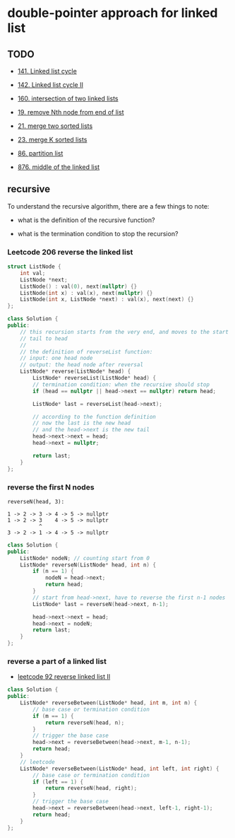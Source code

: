 # double-pointer approach for linked list

## TODO

* [141. Linked list cycle](https://leetcode.com/problems/linked-list-cycle/)

* [142. Linked list cycle II](https://leetcode.com/problems/linked-list-cycle-ii/)

* [160. intersection of two linked lists](https://leetcode.com/problems/intersection-of-two-linked-lists/)

* [19. remove Nth node from end of list]()

* [21. merge two sorted lists](https://leetcode.com/problems/merge-two-sorted-lists/)

* [23. merge K sorted lists](https://leetcode.com/problems/merge-k-sorted-lists/)

* [86. partition list](https://leetcode.com/problems/partition-list/)

* [876. middle of the linked list](https://leetcode.com/problems/middle-of-the-linked-list/)

## recursive

To understand the recursive algorithm, there are a few things to note:

* what is the definition of the recursive function?

* what is the termination condition to stop the recursion?

### Leetcode 206 reverse the linked list

```C++
struct ListNode {
    int val;
    ListNode *next;
    ListNode() : val(0), next(nullptr) {}
    ListNode(int x) : val(x), next(nullptr) {}
    ListNode(int x, ListNode *next) : val(x), next(next) {}
};

class Solution {
public:
    // this recursion starts from the very end, and moves to the start
    // tail to head
    //
    // the definition of reverseList function:
    // input: one head node
    // output: the head node after reversal
    ListNode* reverse(ListNode* head) {
        ListNode* reverseList(ListNode* head) {
        // termination condition: when the recursive should stop
        if (head == nullptr || head->next == nullptr) return head;

        ListNode* last = reverseList(head->next);

        // according to the function definition
        // now the last is the new head
        // and the head->next is the new tail
        head->next->next = head;
        head->next = nullptr;

        return last;    
    }
};
```

### reverse the first N nodes

```
reverseN(head, 3):

1 -> 2 -> 3 -> 4 -> 5 -> nullptr
1 -> 2 -> 3    4 -> 5 -> nullptr
          ^
3 -> 2 -> 1 -> 4 -> 5 -> nullptr         
```

```C++
class Solution {
public:
    ListNode* nodeN; // counting start from 0
    ListNode* reverseN(ListNode* head, int n) {
        if (n == 1) {
            nodeN = head->next;
            return head;
        }
        // start from head->next, have to reverse the first n-1 nodes
        ListNode* last = reverseN(head->next, n-1);

        head->next->next = head;
        head->next = nodeN;
        return last;
    }
};
```

### reverse a part of a linked list

* [leetcode 92 reverse linked list II](https://leetcode.com/problems/reverse-linked-list-ii/)

```C++
class Solution {
public:
    ListNode* reverseBetween(ListNode* head, int m, int n) {
        // base case or termination condition
        if (m == 1) {
            return reverseN(head, n);
        }
        // trigger the base case
        head->next = reverseBetween(head->next, m-1, n-1);
        return head;
    }
    // leetcode  
    ListNode* reverseBetween(ListNode* head, int left, int right) {
        // base case or termination condition
        if (left == 1) {
            return reverseN(head, right);
        }
        // trigger the base case
        head->next = reverseBetween(head->next, left-1, right-1);
        return head;    
    }
};
```

